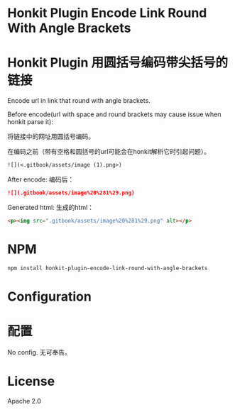 # Honkit Plugin Encode Link Round With Angle Brackets
# Honkit Plugin 用圆括号编码带尖括号的链接

Encode url in link that round with angle brackets.

Before encode(url with space and round brackets may cause issue when honkit parse it):

将链接中的网址用圆括号编码。

在编码之前（带有空格和圆括号的url可能会在honkit解析它时引起问题）。

```markdown
![](<.gitbook/assets/image (1).png>)
```

After encode:
编码后：

```markdown
![](.gitbook/assets/image%20%281%29.png)
```

Generated html:
生成的html：

```html
<p><img src=".gitbook/assets/image%20%281%29.png" alt></p>
```

# NPM

```bash
npm install honkit-plugin-encode-link-round-with-angle-brackets
```

# Configuration
# 配置

No config.
无可奉告。

# License

Apache 2.0
